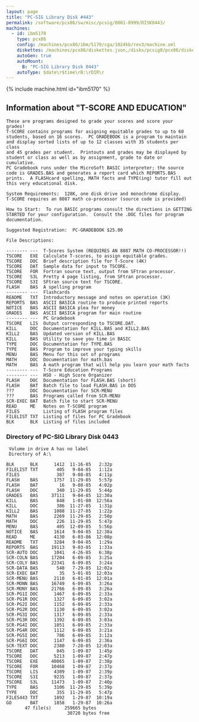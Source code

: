 ```yaml
---
layout: page
title: "PC-SIG Library Disk #443"
permalink: /software/pcx86/sw/misc/pcsig/0001-0999/DISK0443/
machines:
  - id: ibm5170
    type: pcx86
    config: /machines/pcx86/ibm/5170/cga/1024kb/rev3/machine.xml
    diskettes: /machines/pcx86/diskettes.json,/disks/pcsig0/pcx86/diskettes.json
    autoGen: true
    autoMount:
      B: "PC-SIG Library Disk 0443"
    autoType: $date\r$time\rB:\rDIR\r
---
```


{% include machine.html id="ibm5170" %}

## Information about "T-SCORE AND EDUCATION"

    These are programs designed to grade your scores and score your grades!
    T-SCORE contains programs for asigning equitable grades to up to 60
    students, based on 16 scores.  PC GRADEBOOK is a program to maintain
    and display sorted lists of up to 12 classes with 35 students per class
    and 45 grades per student.  Printouts and grades may be displayed by
    student or class as well as by assignment, grade to date or cumulative.
    PC Gradebook runs under the MicroSoft BASIC interpreter; the source
    code is GRADES.BAS and generates a report card which REPORTS.BAS
    prints.  A FLASHcard spelling, MATH facts and TYPE(ing) tutor fill out
    this very educational disk.
    
    System Requirements:  128K, one disk drive and monochrome display.
    T-SCORE requires an 8087 math co-processor (source code is provided)
    
    How to Start:  To run BASIC programs consult the directions in GETTING
    STARTED for your configuration.  Consult the .DOC files for program
    documentation.
    
    Suggested Registration:  PC-GRADEBOOK $25.00
    
    File Descriptions:
    
    -------- ---  T-Scores System (REQUIRES AN 8087 MATH CO-PROCESSOR!!)
    TSCORE   EXE  Calculate T-scores, to assign equitable grades.
    TSCORE   DOC  Brief description file for T-Score (4K)
    TSCORE   DAT  Sample data for input to TSCORE.
    TSCORE   FOR  Fortran source text, output from SFtran processor.
    TSCORE   S3L  Pretty 4 page listing, from SFtran processor.
    TSCORE   S3I  SFtran source text for TSCORE.
    FLASH    BAS  A spelling program
    -------- ---  Flashcards
    README   TXT  Introductory message and notes on operation (3K)
    REPORTS  BAS  ASCII BASICA routine to produce printed reports
    NOTICE   BAS  ASCII BASICA plea for money
    GRADES   BAS  ASCII BASICA program for main routine
    -------- ---  PC Gradebook
    TSCORE   LIS  Output corresponding to TSCORE.DAT.
    KILL     DOC  Documentation for KILL.BAS and KILL2.BAS
    KILL2    BAS  Updated version of KILL.BAS
    KILL     BAS  Utility to save you time in BASIC
    TYPE     DOC  Documentation for TYPE.BAS
    TYPE     BAS  Program to improve your typing skills
    MENU     BAS  Menu for this set of programs
    MATH     DOC  Documentation for math.bas
    MATH     BAS  A math program that will help you learn your math facts
    -------- ---  T-Score Education Programs
    -------- ---  HSO - High Score Organizer
    FLASH    DOC  Documentation for FLASH.BAS (short)
    FLASH    BAT  Batch file to load FLASH.BAS in DOS
    ???      DOC  Documentation for SCR-MENU
    ???      BAS  Programs called from SCR-MENU
    SCR-EXEC BAT  Batch file to start SCR-MENU
    READ     ME   Notes on T-SCORE program
    FILES         Listing of FLASH program files
    FILELIST TXT  Listing of files for PC Gradebook
    BLK      BLK  Listing of files included

### Directory of PC-SIG Library Disk 0443

     Volume in drive A has no label
     Directory of A:\

    BLK      BLK      1412  11-16-85   2:32p
    FILELIST TXT       405   9-04-85   1:12a
    FILES              387   9-08-85   4:11p
    FLASH    BAS      1757  11-29-85   5:57p
    FLASH    BAT        16   9-08-85   4:02p
    FLASH    DOC       340  11-29-85   5:44p
    GRADES   BAS     37111   9-04-85  12:30a
    KILL     BAS       848   1-01-80  12:56a
    KILL     DOC       386  11-27-85   1:31p
    KILL2    BAS      1088  11-27-85   1:22p
    MATH     BAS      2269  11-29-85   2:50p
    MATH     DOC       226  11-29-85   5:47p
    MENU     BAS       405  12-09-85   5:56p
    NOTICE   BAS      1614   9-04-85  12:38a
    READ     ME       4130   6-03-86  12:08p
    README   TXT      3284   9-04-85   1:29a
    REPORTS  BAS     19113   9-03-85   1:33a
    SCR-AUTO DOC      1041   4-26-85   6:38p
    SCR-COLN BAS     17204   6-09-85   3:25a
    SCR-COLY BAS     22341   6-09-85   3:24a
    SCR-DATA BAS       548   7-29-85  12:02a
    SCR-EXEC BAT        35   5-01-85  12:03a
    SCR-MENU BAS      2110   6-01-85  12:01a
    SCR-MONN BAS     16749   6-09-85   3:26a
    SCR-MONY BAS     21766   6-09-85   3:26a
    SCR-PG1I DOC      1467   6-09-85   2:33a
    SCR-PG1R DOC      1327   6-09-85   3:02a
    SCR-PG2I DOC      1152   6-09-85   2:33a
    SCR-PG2R DOC      1130   6-09-85   3:02a
    SCR-PG3I DOC      1317   6-09-85   2:33a
    SCR-PG3R DOC      1392   6-09-85   3:03a
    SCR-PG4I DOC      1051   6-09-85   2:33a
    SCR-PG4R DOC      1112   6-09-85   3:21a
    SCR-PG5I DOC       786   6-09-85   3:12a
    SCR-PG6I DOC      1147   6-09-85   2:36a
    SCR-TEXT DOC      2380   7-28-85  12:03a
    TSCORE   DAT       845   1-09-87   1:45p
    TSCORE   DOC      5213   1-09-87   2:47p
    TSCORE   EXE     40065   1-09-87   2:38p
    TSCORE   FOR     10468   1-09-87   2:37p
    TSCORE   LIS      4309   1-09-87   2:39p
    TSCORE   S3I      9235   1-09-87   2:37p
    TSCORE   S3L     11473   1-09-87   2:40p
    TYPE     BAS      3106  11-29-85   5:39p
    TYPE     DOC       355  11-29-85   5:47p
    FILES443 TXT      1892   1-29-87  10:19a
    GO       BAT      1858   1-29-87  10:26a
           47 file(s)     259665 bytes
                           30720 bytes free
